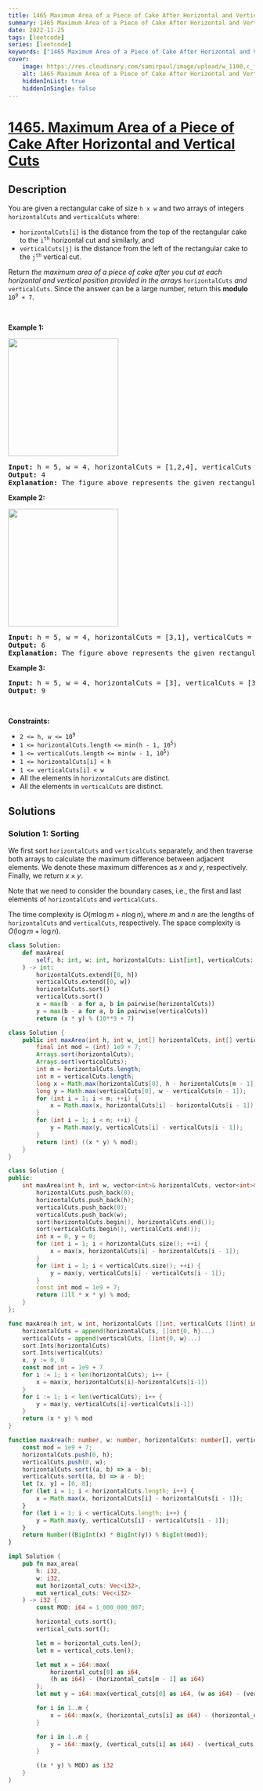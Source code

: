 ```yaml
---
title: 1465 Maximum Area of a Piece of Cake After Horizontal and Vertical Cuts
summary: 1465 Maximum Area of a Piece of Cake After Horizontal and Vertical Cuts LeetCode Solution Explained
date: 2022-11-25
tags: [leetcode]
series: [leetcode]
keywords: ["1465 Maximum Area of a Piece of Cake After Horizontal and Vertical Cuts LeetCode Solution Explained in all languages", "1465 Maximum Area of a Piece of Cake After Horizontal and Vertical Cuts", "LeetCode", "leetcode solution in Python3 C++ Java Go PHP Ruby Swift TypeScript Rust C# JavaScript C", "GeeksforGeeks", "InterviewBit", "Coding Ninjas", "HackerRank", "HackerEarth", "CodeChef", "TopCoder", "AlgoExpert", "freeCodeCamp", "Codeforces", "GitHub", "AtCoder", "Samir Paul"]
cover:
    image: https://res.cloudinary.com/samirpaul/image/upload/w_1100,c_fit,co_rgb:FFFFFF,l_text:Arial_75_bold:1465 Maximum Area of a Piece of Cake After Horizontal and Vertical Cuts - Solution Explained/problem-solving.webp
    alt: 1465 Maximum Area of a Piece of Cake After Horizontal and Vertical Cuts
    hiddenInList: true
    hiddenInSingle: false
---
```



# [1465. Maximum Area of a Piece of Cake After Horizontal and Vertical Cuts](https://leetcode.com/problems/maximum-area-of-a-piece-of-cake-after-horizontal-and-vertical-cuts)


## Description

<p>You are given a rectangular cake of size <code>h x w</code> and two arrays of integers <code>horizontalCuts</code> and <code>verticalCuts</code> where:</p>

<ul>
	<li><code>horizontalCuts[i]</code> is the distance from the top of the rectangular cake to the <code>i<sup>th</sup></code> horizontal cut and similarly, and</li>
	<li><code>verticalCuts[j]</code> is the distance from the left of the rectangular cake to the <code>j<sup>th</sup></code> vertical cut.</li>
</ul>

<p>Return <em>the maximum area of a piece of cake after you cut at each horizontal and vertical position provided in the arrays</em> <code>horizontalCuts</code> <em>and</em> <code>verticalCuts</code>. Since the answer can be a large number, return this <strong>modulo</strong> <code>10<sup>9</sup> + 7</code>.</p>

<p>&nbsp;</p>
<p><strong class="example">Example 1:</strong></p>
<img alt="" src="https://spcdn.pages.dev/leetcode/problems/1465.Maximum%20Area%20of%20a%20Piece%20of%20Cake%20After%20Horizontal%20and%20Vertical%20Cuts/images/leetcode_max_area_2.png" style="width: 225px; height: 240px;" />
<pre>
<strong>Input:</strong> h = 5, w = 4, horizontalCuts = [1,2,4], verticalCuts = [1,3]
<strong>Output:</strong> 4 
<strong>Explanation:</strong> The figure above represents the given rectangular cake. Red lines are the horizontal and vertical cuts. After you cut the cake, the green piece of cake has the maximum area.
</pre>

<p><strong class="example">Example 2:</strong></p>
<img alt="" src="https://spcdn.pages.dev/leetcode/problems/1465.Maximum%20Area%20of%20a%20Piece%20of%20Cake%20After%20Horizontal%20and%20Vertical%20Cuts/images/leetcode_max_area_3.png" style="width: 225px; height: 240px;" />
<pre>
<strong>Input:</strong> h = 5, w = 4, horizontalCuts = [3,1], verticalCuts = [1]
<strong>Output:</strong> 6
<strong>Explanation:</strong> The figure above represents the given rectangular cake. Red lines are the horizontal and vertical cuts. After you cut the cake, the green and yellow pieces of cake have the maximum area.
</pre>

<p><strong class="example">Example 3:</strong></p>

<pre>
<strong>Input:</strong> h = 5, w = 4, horizontalCuts = [3], verticalCuts = [3]
<strong>Output:</strong> 9
</pre>

<p>&nbsp;</p>
<p><strong>Constraints:</strong></p>

<ul>
	<li><code>2 &lt;= h, w &lt;= 10<sup>9</sup></code></li>
	<li><code>1 &lt;= horizontalCuts.length &lt;= min(h - 1, 10<sup>5</sup>)</code></li>
	<li><code>1 &lt;= verticalCuts.length &lt;= min(w - 1, 10<sup>5</sup>)</code></li>
	<li><code>1 &lt;= horizontalCuts[i] &lt; h</code></li>
	<li><code>1 &lt;= verticalCuts[i] &lt; w</code></li>
	<li>All the elements in <code>horizontalCuts</code> are distinct.</li>
	<li>All the elements in <code>verticalCuts</code> are distinct.</li>
</ul>

## Solutions

### Solution 1: Sorting

We first sort `horizontalCuts` and `verticalCuts` separately, and then traverse both arrays to calculate the maximum difference between adjacent elements. We denote these maximum differences as $x$ and $y$, respectively. Finally, we return $x \times y$.

Note that we need to consider the boundary cases, i.e., the first and last elements of `horizontalCuts` and `verticalCuts`.

The time complexity is $O(m\log m + n\log n)$, where $m$ and $n$ are the lengths of `horizontalCuts` and `verticalCuts`, respectively. The space complexity is $O(\log m + \log n)$.

<!-- tabs:start -->

```python
class Solution:
    def maxArea(
        self, h: int, w: int, horizontalCuts: List[int], verticalCuts: List[int]
    ) -> int:
        horizontalCuts.extend([0, h])
        verticalCuts.extend([0, w])
        horizontalCuts.sort()
        verticalCuts.sort()
        x = max(b - a for a, b in pairwise(horizontalCuts))
        y = max(b - a for a, b in pairwise(verticalCuts))
        return (x * y) % (10**9 + 7)
```

```java
class Solution {
    public int maxArea(int h, int w, int[] horizontalCuts, int[] verticalCuts) {
        final int mod = (int) 1e9 + 7;
        Arrays.sort(horizontalCuts);
        Arrays.sort(verticalCuts);
        int m = horizontalCuts.length;
        int n = verticalCuts.length;
        long x = Math.max(horizontalCuts[0], h - horizontalCuts[m - 1]);
        long y = Math.max(verticalCuts[0], w - verticalCuts[n - 1]);
        for (int i = 1; i < m; ++i) {
            x = Math.max(x, horizontalCuts[i] - horizontalCuts[i - 1]);
        }
        for (int i = 1; i < n; ++i) {
            y = Math.max(y, verticalCuts[i] - verticalCuts[i - 1]);
        }
        return (int) ((x * y) % mod);
    }
}
```

```cpp
class Solution {
public:
    int maxArea(int h, int w, vector<int>& horizontalCuts, vector<int>& verticalCuts) {
        horizontalCuts.push_back(0);
        horizontalCuts.push_back(h);
        verticalCuts.push_back(0);
        verticalCuts.push_back(w);
        sort(horizontalCuts.begin(), horizontalCuts.end());
        sort(verticalCuts.begin(), verticalCuts.end());
        int x = 0, y = 0;
        for (int i = 1; i < horizontalCuts.size(); ++i) {
            x = max(x, horizontalCuts[i] - horizontalCuts[i - 1]);
        }
        for (int i = 1; i < verticalCuts.size(); ++i) {
            y = max(y, verticalCuts[i] - verticalCuts[i - 1]);
        }
        const int mod = 1e9 + 7;
        return (1ll * x * y) % mod;
    }
};
```

```go
func maxArea(h int, w int, horizontalCuts []int, verticalCuts []int) int {
	horizontalCuts = append(horizontalCuts, []int{0, h}...)
	verticalCuts = append(verticalCuts, []int{0, w}...)
	sort.Ints(horizontalCuts)
	sort.Ints(verticalCuts)
	x, y := 0, 0
	const mod int = 1e9 + 7
	for i := 1; i < len(horizontalCuts); i++ {
		x = max(x, horizontalCuts[i]-horizontalCuts[i-1])
	}
	for i := 1; i < len(verticalCuts); i++ {
		y = max(y, verticalCuts[i]-verticalCuts[i-1])
	}
	return (x * y) % mod
}
```

```ts
function maxArea(h: number, w: number, horizontalCuts: number[], verticalCuts: number[]): number {
    const mod = 1e9 + 7;
    horizontalCuts.push(0, h);
    verticalCuts.push(0, w);
    horizontalCuts.sort((a, b) => a - b);
    verticalCuts.sort((a, b) => a - b);
    let [x, y] = [0, 0];
    for (let i = 1; i < horizontalCuts.length; i++) {
        x = Math.max(x, horizontalCuts[i] - horizontalCuts[i - 1]);
    }
    for (let i = 1; i < verticalCuts.length; i++) {
        y = Math.max(y, verticalCuts[i] - verticalCuts[i - 1]);
    }
    return Number((BigInt(x) * BigInt(y)) % BigInt(mod));
}
```

```rust
impl Solution {
    pub fn max_area(
        h: i32,
        w: i32,
        mut horizontal_cuts: Vec<i32>,
        mut vertical_cuts: Vec<i32>
    ) -> i32 {
        const MOD: i64 = 1_000_000_007;

        horizontal_cuts.sort();
        vertical_cuts.sort();

        let m = horizontal_cuts.len();
        let n = vertical_cuts.len();

        let mut x = i64::max(
            horizontal_cuts[0] as i64,
            (h as i64) - (horizontal_cuts[m - 1] as i64)
        );
        let mut y = i64::max(vertical_cuts[0] as i64, (w as i64) - (vertical_cuts[n - 1] as i64));

        for i in 1..m {
            x = i64::max(x, (horizontal_cuts[i] as i64) - (horizontal_cuts[i - 1] as i64));
        }

        for i in 1..n {
            y = i64::max(y, (vertical_cuts[i] as i64) - (vertical_cuts[i - 1] as i64));
        }

        ((x * y) % MOD) as i32
    }
}
```

<!-- tabs:end -->

<!-- end -->
